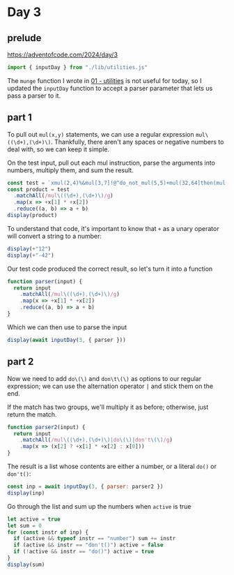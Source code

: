 # Day 3

## prelude

https://adventofcode.com/2024/day/3

```js echo
import { inputDay } from "./lib/utilities.js"
```

The `munge` function I wrote in [01 - utilities](01-utilities) is not useful
for today, so I updated the `inputDay` function to accept a parser parameter
that lets us pass a parser to it.

## part 1

To pull out `mul(x,y)` statements, we can use a regular expression `mul\((\d+),(\d+)\)`. Thankfully, there aren't any spaces or negative numbers to deal with, so we can keep it simple.

On the test input, pull out each mul instruction, parse the arguments into numbers, multiply them, and sum the result.

```js echo
const test = `xmul(2,4)%&mul[3,7]!@^do_not_mul(5,5)+mul(32,64]then(mul(11,8)mul(8,5))`
const product = test
  .matchAll(/mul\((\d+),(\d+)\)/g)
  .map(x => +x[1] * +x[2])
  .reduce((a, b) => a + b)
display(product)
```

To understand that code, it's important to know that `+` as a unary operator will convert a string to a number:

```js echo
display(+"12")
display(+"-42")
```

Our test code produced the correct result, so let's turn it into a function

```js echo
function parser(input) {
  return input
    .matchAll(/mul\((\d+),(\d+)\)/g)
    .map(x => +x[1] * +x[2])
    .reduce((a, b) => a + b)
}
```

Which we can then use to parse the input

```js echo
display(await inputDay(3, { parser }))
```

## part 2

Now we need to add `do\(\)` and `don\t\(\)` as options to our regular expression; we can use the alternation operator `|` and stick them on the end.

If the match has two groups, we'll multiply it as before; otherwise, just return the match.

```js echo
function parser2(input) {
  return input
    .matchAll(/mul\((\d+),(\d+)\)|do\(\)|don't\(\)/g)
    .map(x => (x[2] ? +x[1] * +x[2] : x[0]))
}
```

The result is a list whose contents are either a number, or a literal `do()` or `don't()`:

```js echo
const inp = await inputDay(3, { parser: parser2 })
display(inp)
```

Go through the list and sum up the numbers when `active` is true

```js echo
let active = true
let sum = 0
for (const instr of inp) {
  if (active && typeof instr == "number") sum += instr
  if (active && instr == "don't()") active = false
  if (!active && instr == "do()") active = true
}
display(sum)
```
